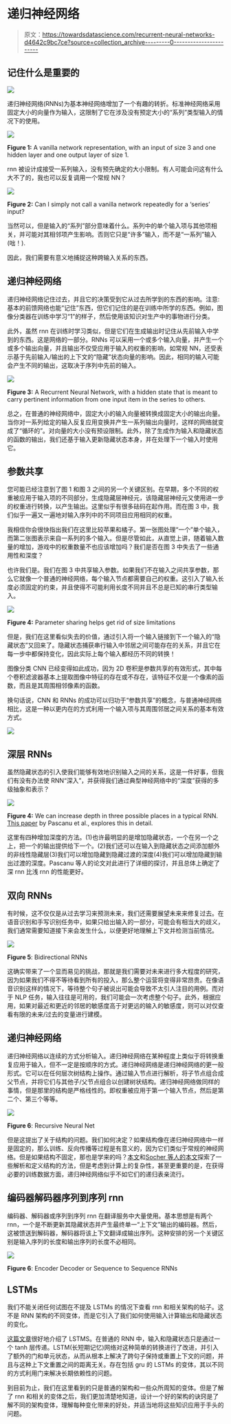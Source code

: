 # 递归神经网络

> 原文：<https://towardsdatascience.com/recurrent-neural-networks-d4642c9bc7ce?source=collection_archive---------0----------------------->

## 记住什么是重要的

![](img/c524b6f1f7b467435e2532e0c454a634.png)

递归神经网络(RNNs)为基本神经网络增加了一个有趣的转折。标准神经网络采用固定大小的向量作为输入，这限制了它在涉及没有预定大小的“系列”类型输入的情况下的使用。

![](img/919b75b019edc999180986d5feee4305.png)

**Figure 1:** A vanilla network representation, with an input of size 3 and one hidden layer and one output layer of size 1.

rnn 被设计成接受一系列输入，没有预先确定的大小限制。有人可能会问这有什么大不了的，我也可以反复调用一个常规 NN？

![](img/0cfe84ef0356faa0baf2337cabcb14ee.png)

**Figure 2:** Can I simply not call a vanilla network repeatedly for a ‘series’ input?

当然可以，但是输入的“系列”部分意味着什么。系列中的单个输入项与其他项相关，并可能对其相邻项产生影响。否则它只是“许多”输入，而不是“一系列”输入(咄！).

因此，我们需要有意义地捕捉这种跨输入关系的东西。

## 递归神经网络

递归神经网络记住过去，并且它的决策受到它从过去所学到的东西的影响。注意:基本的前馈网络也能“记住”东西，但它们记住的是在训练中所学的东西。例如，图像分类器在训练中学习“1”的样子，然后使用该知识对生产中的事物进行分类。

此外，虽然 rnn 在训练时学习类似，但是它们在生成输出时记住从先前输入中学到的东西。这是网络的一部分。RNNs 可以采用一个或多个输入向量，并产生一个或多个输出向量，并且输出不仅受应用于输入的权重的影响，如常规 NN，还受表示基于先前输入/输出的上下文的“隐藏”状态向量的影响。因此，相同的输入可能会产生不同的输出，这取决于序列中先前的输入。

![](img/a60ba19dd36225f70031de5f5a1c7cca.png)

**Figure 3:** A Recurrent Neural Network, with a hidden state that is meant to carry pertinent information from one input item in the series to others.

总之，在普通的神经网络中，固定大小的输入向量被转换成固定大小的输出向量。当你对一系列给定的输入反复应用变换并产生一系列输出向量时，这样的网络就变成了“循环的”。对向量的大小没有预设限制。此外，除了生成作为输入和隐藏状态的函数的输出，我们还基于输入更新隐藏状态本身，并在处理下一个输入时使用它。

## 参数共享

您可能已经注意到了图 1 和图 3 之间的另一个关键区别。在早期，多个不同的权重被应用于输入项的不同部分，生成隐藏层神经元，该隐藏层神经元又使用进一步的权重进行转换，以产生输出。这里似乎有很多砝码在起作用。而在图 3 中，我们似乎一遍又一遍地对输入序列中的不同项目应用相同的权重。

我相信你会很快指出我们在这里比较苹果和橘子。第一张图处理“一个”单个输入，而第二张图表示来自一系列的多个输入。但是尽管如此，从直觉上讲，随着输入数量的增加，游戏中的权重数量不也应该增加吗？我们是否在图 3 中失去了一些通用性和深度？

也许我们是。我们在图 3 中共享输入参数。如果我们不在输入之间共享参数，那么它就像一个普通的神经网络，每个输入节点都需要自己的权重。这引入了输入长度必须固定的约束，并且使得不可能利用长度不同并且不总是已知的串行类型输入。

![](img/04407968443a093db9e5bdb486d42246.png)

**Figure 4:** Parameter sharing helps get rid of size limitations

但是，我们在这里看似失去的价值，通过引入将一个输入链接到下一个输入的“隐藏状态”又回来了。隐藏状态捕获串行输入中邻居之间可能存在的关系，并且它在每一步中都保持变化，因此实际上每个输入都经历不同的转换！

图像分类 CNN 已经变得如此成功，因为 2D 卷积是参数共享的有效形式，其中每个卷积滤波器基本上提取图像中特征的存在或不存在，该特征不仅是一个像素的函数，而且是其周围相邻像素的函数。

换句话说，CNN 和 RNNs 的成功可以归功于“参数共享”的概念，与普通神经网络相比，这是一种以更内在的方式利用一个输入项与其周围邻居之间关系的基本有效方式。

![](img/58b6d3c7aade4498e2f1a8626beb0dc7.png)

## 深层 RNNs

虽然隐藏状态的引入使我们能够有效地识别输入之间的关系，这是一件好事，但我们有没有办法使 RNN“深入”，并获得我们通过典型神经网络中的“深度”获得的多级抽象和表示？

![](img/1dc8fd622110166fd79ee2833e3f3a9e.png)

**Figure 4:** We can increase depth in three possible places in a typical RNN. [This paper](https://arxiv.org/pdf/1312.6026.pdf) by Pascanu et al., explores this in detail.

这里有四种增加深度的方法。(1)也许最明显的是增加隐藏状态，一个在另一个之上，把一个的输出提供给下一个。(2)我们还可以在输入到隐藏状态之间添加额外的非线性隐藏层(3)我们可以增加隐藏到隐藏过渡的深度(4)我们可以增加隐藏到输出过渡的深度。Pascanu 等人的论文对此进行了详细的探讨，并且总体上确定了深 rnn 比浅 rnn 的性能更好。

## 双向 RNNs

有时候，这不仅仅是从过去学习来预测未来，我们还需要展望未来来修复过去。在语音识别和手写识别任务中，如果只给出输入的一部分，可能会有相当大的歧义，我们通常需要知道接下来会发生什么，以便更好地理解上下文并检测当前情况。

![](img/92ec9ce470a669766144feaa63ad2eba.png)

**Figure 5**: Bidirectional RNNs

这确实带来了一个显而易见的挑战，那就是我们需要对未来进行多大程度的研究，因为如果我们不得不等待看到所有的投入，那么整个运营将变得非常昂贵。在像语音识别这样的情况下，等待整个句子被说出可能会导致不太引人注目的用例。而对于 NLP 任务，输入往往是可用的，我们可能会一次考虑整个句子。此外，根据应用，如果对最近和更近的邻居的敏感度高于对更远的输入的敏感度，则可以对仅查看有限的未来/过去的变量进行建模。

## 递归神经网络

递归神经网络以连续的方式分析输入。递归神经网络在某种程度上类似于将转换重复应用于输入，但不一定是按顺序的方式。递归神经网络是递归神经网络的更一般形式。它可以在任何层次树结构上操作。通过输入节点进行解析，将子节点组合成父节点，并将它们与其他子/父节点组合以创建树状结构。递归神经网络做同样的事情，但是那里的结构是严格线性的。即权重被应用于第一个输入节点，然后是第二个、第三个等等。

![](img/ce92dc1d20f53895f550d2d6647ce406.png)

**Figure 6**: Recursive Neural Net

但是这提出了关于结构的问题。我们如何决定？如果结构像在递归神经网络中一样是固定的，那么训练、反向传播等过程是有意义的，因为它们类似于常规的神经网络。但是如果结构不固定，那也是学来的吗？[本文](https://ai.stanford.edu/~ang/papers/nipsdlufl10-LearningContinuousPhraseRepresentations.pdf)和[Socher 等人的本文](https://nlp.stanford.edu/pubs/SocherLinNgManning_ICML2011.pdf)探索了一些解析和定义结构的方法，但是考虑到计算上的复杂性，甚至更重要的是，在获得必要的训练数据方面，递归神经网络似乎不如它们的递归表亲流行。

## 编码器解码器序列到序列 rnn

编码器、解码器或序列到序列 rnn 在翻译服务中大量使用。基本思想是有两个 rnn，一个是不断更新其隐藏状态并产生最终单一“上下文”输出的编码器。然后，这被馈送到解码器，解码器将该上下文翻译成输出序列。这种安排的另一个关键区别是输入序列的长度和输出序列的长度不必相同。

![](img/bd4050430ace7bac89cdabfdf698f51e.png)

**Figure 6**: Encoder Decoder or Sequence to Sequence RNNs

## LSTMs

我们不能关闭任何试图在不提及 LSTMs 的情况下查看 rnn 和相关架构的帖子。这不是 RNN 架构的不同变体，而是它引入了我们如何使用输入计算输出和隐藏状态的变化。

[这篇文章](http://colah.github.io/posts/2015-08-Understanding-LSTMs/)很好地介绍了 LSTMS。在普通的 RNN 中，输入和隐藏状态只是通过一个 tanh 层传递。LSTM(长短期记忆)网络对这种简单的转换进行了改进，并引入了额外的门和单元状态，从而从根本上解决了跨句子保持或重置上下文的问题，并且与这种上下文重置之间的距离无关。存在包括 gru 的 LSTMs 的变体，其以不同的方式利用门来解决长期依赖性的问题。

到目前为止，我们在这里看到的只是普通的架构和一些众所周知的变体。但是了解了 rnn 和相关的变体之后，我们更加清楚地知道，设计一个好的架构的诀窍是了解不同的架构变体，理解每种变化带来的好处，并适当地将这些知识应用于手头的问题。